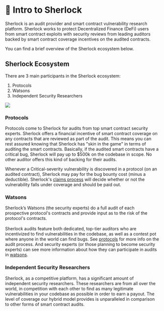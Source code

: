 # 👋 Intro to Sherlock

Sherlock is an audit provider and smart contract vulnerability research platform. Sherlock works to protect Decentralized Finance (DeFi) users from smart contract exploits with security reviews from leading auditors backed by smart contract coverage incentives on the audited contracts.

You can find a brief overview of the Sherlock ecosystem below.

## Sherlock Ecosystem

There are 3 main participants in the Sherlock ecosystem:

1. Protocols
2. Watsons
3. Independent Security Researchers

![](https://i.imgur.com/bQxJd02.png)

### Protocols

Protocols come to Sherlock for audits from top smart contract  security experts. Sherlock offers a financial incentive of smart contract coverage on any contracts that are reviewed as part of the audit. This means you can rest assured knowing that Sherlock has "skin in the game" in terms of auditing the smart contracts. Basically, if the audited smart contracts have a critical bug, Sherlock will pay up to $500k on the codebase in scope. No other auditor offers this kind of backing for their audits.

Whenever a Critical-severity vulnerability is discovered in a protocol (on an audited contract), Sherlock may pay for the bug bounty cost (minus a deductible). Sherlock's [claims process](claims/claims-process.md) will decide whether or not the vulnerability falls under coverage and should be paid out.

### Watsons

Sherlock’s Watsons (the security experts) do a full audit of each prospective protocol's contracts and provide input as to the risk of the protocol's contracts.\
\
Sherlock audits feature both dedicated, top-tier auditors who are incentivized to find vulnerabilities in the codebase, as well as a contest pot where anyone in the world can find bugs. See [protocols](audits/protocols/ "mention") for more info on the audit process. And security experts (or those planning to become security experts) can see more information about how they can participate in audits in [watsons](audits/watsons/ "mention").



### Independent Security Researchers

Sherlock, as a competitive platform, has a significant amount of independent security researchers. These researchers are from all over the world, in competition with each other to find as many legitimate vulnerabilities in your codebase as possible in order to earn a payout. The level of coverage our hybrid model provides is unparalleled in comparison to other forms of smart contract audits.

